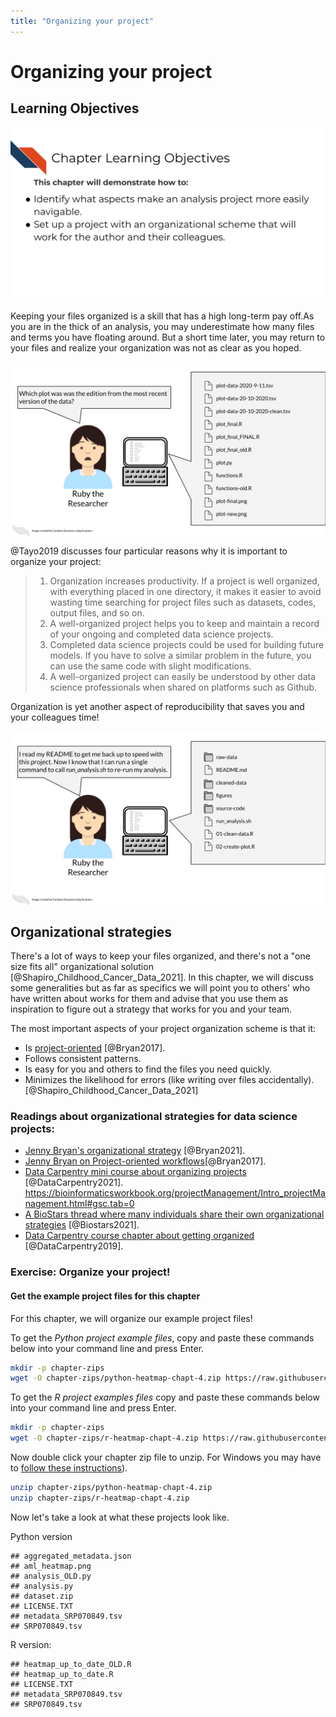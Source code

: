 ```yaml
---
title: "Organizing your project"
---
```




# Organizing your project

## Learning Objectives

<img src="resources/images/04-project-organization_files/figure-html//1LMurysUhCjZb7DVF6KS9QmJ5NBjwWVjRn40MS9f2noE_gf7bed24491_1_51.png" title="This chapter will demonstrate how to: Identify what aspects make an analysis project more easily navigable. Set up a project with an organizational scheme that will work for the author and their colleagues." alt="This chapter will demonstrate how to: Identify what aspects make an analysis project more easily navigable. Set up a project with an organizational scheme that will work for the author and their colleagues." style="display: block; margin: auto;" />

Keeping your files organized is a skill that has a high long-term pay off.As you are in the thick of an analysis, you may underestimate how many files and terms you have floating around. But a short time later, you may return to your files and realize your organization was not as clear as you hoped.   

<img src="resources/images/04-project-organization_files/figure-html//1LMurysUhCjZb7DVF6KS9QmJ5NBjwWVjRn40MS9f2noE_gf7bed24491_1_56.png" title="Ruby is looking at her computer with a lot of folders with different variations on similar names. Ruby asks herself: Which plot was was the edition from the most recent version of the data?" alt="Ruby is looking at her computer with a lot of folders with different variations on similar names. Ruby asks herself: Which plot was was the edition from the most recent version of the data?" style="display: block; margin: auto;" />

@Tayo2019 discusses four particular reasons why it is important to organize your project:

> 1. Organization increases productivity. If a project is well organized, with everything placed in one directory, it makes it easier to avoid wasting time searching for project files such as datasets, codes, output files, and so on.
> 2. A well-organized project helps you to keep and maintain a record of your ongoing and completed data science projects.
> 3. Completed data science projects could be used for building future models. If you have to solve a similar problem in the future, you can use the same code with slight modifications.
> 4. A well-organized project can easily be understood by other data science professionals when shared on platforms such as Github.

Organization is yet another aspect of reproducibility that saves you and your colleagues time!

<img src="resources/images/04-project-organization_files/figure-html//1LMurysUhCjZb7DVF6KS9QmJ5NBjwWVjRn40MS9f2noE_gf7bed24491_1_180.png" title="Ruby is looking at her computer that has clearly named folders and files. Ruby says to herself: I read my README to get me back up to speed with this project. Now I know that I can run a single command to call run_analysis.sh to re-run my analysis." alt="Ruby is looking at her computer that has clearly named folders and files. Ruby says to herself: I read my README to get me back up to speed with this project. Now I know that I can run a single command to call run_analysis.sh to re-run my analysis." style="display: block; margin: auto;" />

## Organizational strategies

There's a lot of ways to keep your files organized, and there's not a "one size fits all" organizational solution [@Shapiro_Childhood_Cancer_Data_2021]. In this chapter, we will discuss some generalities but as far as specifics we will point you to others' who have written about works for them and advise that you use them as inspiration to figure out a strategy that works for you and your team.

The most important aspects of your project organization scheme is that it:  

- Is [project-oriented](https://www.tidyverse.org/blog/2017/12/workflow-vs-script/) [@Bryan2017].  
- Follows consistent patterns.  
- Is easy for you and others to find the files you need quickly.  
- Minimizes the likelihood for errors (like writing over files accidentally).  
[@Shapiro_Childhood_Cancer_Data_2021]


### Readings about organizational strategies for data science projects:

- [Jenny Bryan's organizational strategy](https://www.stat.ubc.ca/~jenny/STAT545A/block19_codeFormattingOrganization.html) [@Bryan2021].
- [Jenny Bryan on Project-oriented workflows](https://www.tidyverse.org/blog/2017/12/workflow-vs-script/)[@Bryan2017].
- [Data Carpentry mini course about organizing projects](https://datacarpentry.org/organization-genomics/) [@DataCarpentry2021].
https://bioinformaticsworkbook.org/projectManagement/Intro_projectManagement.html#gsc.tab=0
- [A BioStars thread where many individuals share their own organizational strategies](https://www.biostars.org/p/821/) [@Biostars2021].
- [Data Carpentry course chapter about getting organized](https://bioinformatics-core-shared-training.github.io/shell-genomics/07-organization/index.html) [@DataCarpentry2019].


### Exercise: Organize your project!

#### Get the example project files for this chapter

For this chapter, we will organize our example project files!

To get the _Python project example files_, copy and paste these commands below into your command line and press Enter.


```bash
mkdir -p chapter-zips
wget -O chapter-zips/python-heatmap-chapt-4.zip https://raw.githubusercontent.com/jhudsl/Reproducibility-Examples/main/chapter-zips/python-heatmap-chapt-4.zip
```

To get the _R project examples files_ copy and paste these commands below into your command line and press Enter.


```bash
mkdir -p chapter-zips
wget -O chapter-zips/r-heatmap-chapt-4.zip https://raw.githubusercontent.com/jhudsl/Reproducibility-Examples/main/chapter-zips/r-heatmap-chapt-4.zip
```

Now double click your chapter zip file to unzip. For Windows you may have to [follow these instructions](https://support.microsoft.com/en-us/windows/zip-and-unzip-files-f6dde0a7-0fec-8294-e1d3-703ed85e7ebc)).


```bash
unzip chapter-zips/python-heatmap-chapt-4.zip
unzip chapter-zips/r-heatmap-chapt-4.zip
```

Now let's take a look at what these projects look like.

Python version

```
## aggregated_metadata.json
## aml_heatmap.png
## analysis_OLD.py
## analysis.py
## dataset.zip
## LICENSE.TXT
## metadata_SRP070849.tsv
## SRP070849.tsv
```

R version:

```
## heatmap_up_to_date_OLD.R
## heatmap_up_to_date.R
## LICENSE.TXT
## metadata_SRP070849.tsv
## SRP070849.tsv
```
